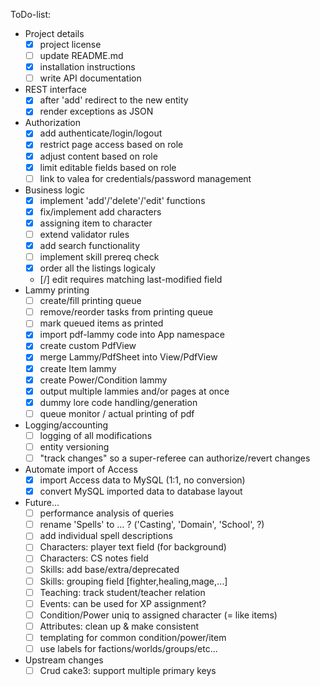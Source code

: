 ToDo-list:
 - Project details
   - [x] project license
   - [ ] update README.md
   - [x] installation instructions
   - [ ] write API documentation
 - REST interface
   - [x] after 'add' redirect to the new entity
   - [x] render exceptions as JSON
 - Authorization
   - [x] add authenticate/login/logout
   - [x] restrict page access based on role
   - [x] adjust content based on role
   - [x] limit editable fields based on role
   - [ ] link to valea for credentials/password management
 - Business logic
   - [x] implement 'add'/'delete'/'edit' functions
   - [x] fix/implement add characters
   - [x] assigning item to character
   - [ ] extend validator rules
   - [x] add search functionality
   - [ ] implement skill prereq check
   - [x] order all the listings logicaly
   - [/] edit requires matching last-modified field
 - Lammy printing
   - [ ] create/fill printing queue
   - [ ] remove/reorder tasks from printing queue
   - [ ] mark queued items as printed
   - [x] import pdf-lammy code into App namespace
   - [x] create custom PdfView
   - [x] merge Lammy/PdfSheet into View/PdfView
   - [x] create Item lammy
   - [x] create Power/Condition lammy
   - [x] output multiple lammies and/or pages at once
   - [x] dummy lore code handling/generation
   - [ ] queue monitor / actual printing of pdf
 - Logging/accounting
   - [ ] logging of all modifications
   - [ ] entity versioning
   - [ ] "track changes" so a super-referee can authorize/revert changes
 - Automate import of Access
   - [x] import Access data to MySQL (1:1, no conversion)
   - [x] convert MySQL imported data to database layout
 - Future...
   - [ ] performance analysis of queries
   - [ ] rename 'Spells' to ... ? ('Casting', 'Domain', 'School', ?)
   - [ ] add individual spell descriptions
   - [ ] Characters: player text field (for background)
   - [ ] Characters: CS notes field
   - [ ] Skills: add base/extra/deprecated
   - [ ] Skills: grouping field [fighter,healing,mage,...]
   - [ ] Teaching: track student/teacher relation
   - [ ] Events: can be used for XP assignment?
   - [ ] Condition/Power uniq to assigned character (= like items)
   - [ ] Attributes: clean up & make consistent
   - [ ] templating for common condition/power/item
   - [ ] use labels for factions/worlds/groups/etc...
 - Upstream changes
   - [ ] Crud cake3: support multiple primary keys
